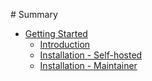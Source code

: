 ‌# Summary​

* [Getting Started]()
    * [Introduction](introduction.md)
    * [Installation - Self-hosted](installation-selfhosted.md)
    * [Installation - Maintainer](installation-maintainer.md)